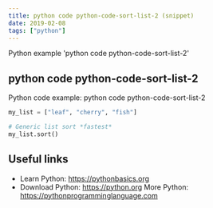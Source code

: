 ```yaml
---
title: python code python-code-sort-list-2 (snippet)
date: 2019-02-08
tags: ["python"]
---
```

Python example 'python code python-code-sort-list-2'


## python code python-code-sort-list-2

Python code example: python code python-code-sort-list-2

```python
my_list = ["leaf", "cherry", "fish"]

# Generic list sort *fastest*
my_list.sort()


```

## Useful links

- Learn Python: https://pythonbasics.org
- Download Python: https://python.org
More Python: https://pythonprogramminglanguage.com
